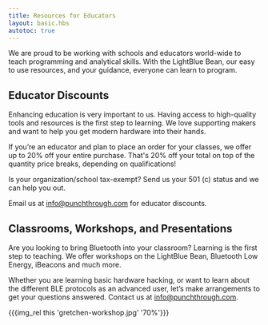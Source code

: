 ```yaml
---
title: Resources for Educators
layout: basic.hbs
autotoc: true
---
```


We are proud to be working with schools and educators world-wide to teach programming and analytical skills.  With the LightBlue Bean, our easy to use resources, and your guidance, everyone can learn to program.

## Educator Discounts

Enhancing education is very important to us. Having access to high-quality tools and resources is the first step to learning. We love supporting makers and want to help you get modern hardware into their hands.

If you’re an educator and plan to place an order for your classes, we offer up to 20% off your entire purchase. That's 20% off your total on top of the quantity price breaks, depending on qualifications!

Is your organization/school tax-exempt? Send us your 501 (c) status and we can help you out.

Email us at [info@punchthrough.com](mailto:info@punchthrough.com) for educator discounts.

## Classrooms, Workshops, and Presentations

Are you looking to bring Bluetooth into your classroom? Learning is the first step to teaching. We offer workshops on the LightBlue Bean, Bluetooth Low Energy, iBeacons and much more.

Whether you are learning basic hardware hacking, or want to learn about the different BLE protocols as an advanced user, let’s make arrangements to get your questions answered. Contact us at [info@punchthrough.com](mailto:info@punchthrough.com).

{{{img_rel this 'gretchen-workshop.jpg' '70%'}}}
